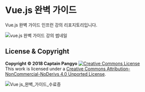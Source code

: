 # Vue.js 완벽 가이드

Vue.js 완벽 가이드 인프런 강의 리포지토리입니다.

![vue.js 완벽 가이드 강의 썸네일](https://joshua1988.github.io/images/posts/web/inflearn/lv3.png)

## License & Copyright

**Copyright © 2018 Captain Pangyo**
<a rel="license" href="http://creativecommons.org/licenses/by-nc-nd/4.0/"><img alt="Creative Commons License" style="border-width:0" src="https://i.creativecommons.org/l/by-nc-nd/4.0/88x31.png" /></a><br />This work is licensed under a <a rel="license" href="http://creativecommons.org/licenses/by-nc-nd/4.0/">Creative Commons Attribution-NonCommercial-NoDerivs 4.0 Unported License</a>.

![Vue js_완벽_가이드_수료증](https://github.com/euntaek419/EunTaek-TIL/assets/100109284/cd240219-0cd0-4116-9103-b501a384d1a0)

